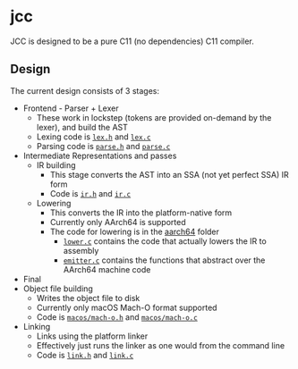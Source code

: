 # jcc

JCC is designed to be a pure C11 (no dependencies) C11 compiler. 

## Design

The current design consists of 3 stages:

* Frontend - Parser + Lexer
  * These work in lockstep (tokens are provided on-demand by the lexer), and build the AST
  * Lexing code is [`lex.h`](lex.h) and [`lex.c`](lex.c)
  * Parsing code is [`parse.h`](parse.h) and [`parse.c`](parse.c)
* Intermediate Representations and passes
  * IR building
    * This stage converts the AST into an SSA (not yet perfect SSA) IR form
    * Code is [`ir.h`](ir.h) and [`ir.c`](ir.c)
  * Lowering
    * This converts the IR into the platform-native form
    * Currently only AArch64 is supported
    * The code for lowering is in the [aarch64](aarch64) folder
      * [`lower.c`](aarch64/lower.c) contains the code that actually lowers the IR to assembly
      * [`emitter.c`](aarch64/emitter.c) contains the functions that abstract over the AArch64 machine code
* Final 
* Object file building
  * Writes the object file to disk
  * Currently only macOS Mach-O format supported
  * Code is [`macos/mach-o.h`](macos/mach-o.h) and [`macos/mach-o.c`](macos/mach-o.c)
* Linking
  * Links using the platform linker
  * Effectively just runs the linker as one would from the command line
  * Code is [`link.h`](link.h) and [`link.c`](link.c)
  
